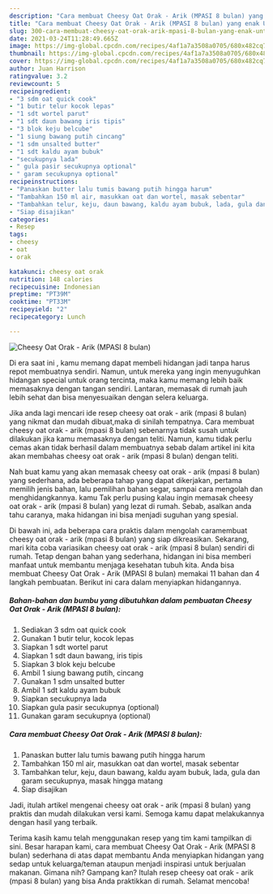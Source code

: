 ```yaml
---
description: "Cara membuat Cheesy Oat Orak - Arik (MPASI 8 bulan) yang enak Untuk Jualan"
title: "Cara membuat Cheesy Oat Orak - Arik (MPASI 8 bulan) yang enak Untuk Jualan"
slug: 300-cara-membuat-cheesy-oat-orak-arik-mpasi-8-bulan-yang-enak-untuk-jualan
date: 2021-03-24T11:28:49.665Z
image: https://img-global.cpcdn.com/recipes/4af1a7a3508a0705/680x482cq70/cheesy-oat-orak-arik-mpasi-8-bulan-foto-resep-utama.jpg
thumbnail: https://img-global.cpcdn.com/recipes/4af1a7a3508a0705/680x482cq70/cheesy-oat-orak-arik-mpasi-8-bulan-foto-resep-utama.jpg
cover: https://img-global.cpcdn.com/recipes/4af1a7a3508a0705/680x482cq70/cheesy-oat-orak-arik-mpasi-8-bulan-foto-resep-utama.jpg
author: Juan Harrison
ratingvalue: 3.2
reviewcount: 5
recipeingredient:
- "3 sdm oat quick cook"
- "1 butir telur kocok lepas"
- "1 sdt wortel parut"
- "1 sdt daun bawang iris tipis"
- "3 blok keju belcube"
- "1 siung bawang putih cincang"
- "1 sdm unsalted butter"
- "1 sdt kaldu ayam bubuk"
- "secukupnya lada"
- " gula pasir secukupnya optional"
- " garam secukupnya optional"
recipeinstructions:
- "Panaskan butter lalu tumis bawang putih hingga harum"
- "Tambahkan 150 ml air, masukkan oat dan wortel, masak sebentar"
- "Tambahkan telur, keju, daun bawang, kaldu ayam bubuk, lada, gula dan garam secukupnya, masak hingga matang"
- "Siap disajikan"
categories:
- Resep
tags:
- cheesy
- oat
- orak

katakunci: cheesy oat orak 
nutrition: 148 calories
recipecuisine: Indonesian
preptime: "PT39M"
cooktime: "PT33M"
recipeyield: "2"
recipecategory: Lunch

---
```



![Cheesy Oat Orak - Arik (MPASI 8 bulan)](https://img-global.cpcdn.com/recipes/4af1a7a3508a0705/680x482cq70/cheesy-oat-orak-arik-mpasi-8-bulan-foto-resep-utama.jpg)

Di era  saat ini , kamu memang dapat membeli hidangan jadi tanpa harus repot membuatnya sendiri. Namun, untuk mereka yang ingin menyuguhkan hidangan special untuk orang tercinta, maka kamu memang lebih baik memasaknya dengan tangan sendiri. Lantaran, memasak di rumah jauh lebih sehat dan bisa menyesuaikan dengan selera keluarga.

Jika anda lagi mencari ide resep cheesy oat orak - arik (mpasi 8 bulan) yang nikmat dan mudah dibuat,maka di sinilah tempatnya. Cara membuat cheesy oat orak - arik (mpasi 8 bulan)  sebenarnya tidak susah untuk dilakukan jika kamu memasaknya dengan teliti. Namun, kamu tidak perlu cemas akan tidak berhasil dalam membuatnya 
sebab dalam artikel ini kita akan membahas cheesy oat orak - arik (mpasi 8 bulan) dengan teliti.  



Nah buat kamu yang akan memasak cheesy oat orak - arik (mpasi 8 bulan) yang sederhana, ada beberapa tahap yang dapat dikerjakan, pertama memilih jenis bahan, lalu pemilihan bahan segar, sampai cara mengolah dan menghidangkannya. kamu Tak perlu pusing kalau ingin memasak cheesy oat orak - arik (mpasi 8 bulan) yang lezat di rumah. Sebab, asalkan anda  tahu caranya, maka hidangan ini bisa menjadi suguhan yang spesial.

Di bawah ini, ada beberapa cara praktis  dalam mengolah caramembuat cheesy oat orak - arik (mpasi 8 bulan) yang siap dikreasikan. Sekarang, mari kita coba variasikan cheesy oat orak - arik (mpasi 8 bulan) sendiri di rumah. Tetap dengan bahan yang sederhana, hidangan ini bisa memberi manfaat untuk membantu menjaga kesehatan tubuh kita. Anda bisa membuat Cheesy Oat Orak - Arik (MPASI 8 bulan) memakai 11 bahan dan 4 langkah pembuatan. Berikut ini cara dalam menyiapkan hidangannya.

<!--inarticleads1-->

##### Bahan-bahan dan bumbu yang dibutuhkan dalam pembuatan Cheesy Oat Orak - Arik (MPASI 8 bulan):

1. Sediakan 3 sdm oat quick cook
1. Gunakan 1 butir telur, kocok lepas
1. Siapkan 1 sdt wortel parut
1. Siapkan 1 sdt daun bawang, iris tipis
1. Siapkan 3 blok keju belcube
1. Ambil 1 siung bawang putih, cincang
1. Gunakan 1 sdm unsalted butter
1. Ambil 1 sdt kaldu ayam bubuk
1. Siapkan secukupnya lada
1. Siapkan  gula pasir secukupnya (optional)
1. Gunakan  garam secukupnya (optional)




<!--inarticleads2-->

##### Cara membuat Cheesy Oat Orak - Arik (MPASI 8 bulan):

1. Panaskan butter lalu tumis bawang putih hingga harum
1. Tambahkan 150 ml air, masukkan oat dan wortel, masak sebentar
1. Tambahkan telur, keju, daun bawang, kaldu ayam bubuk, lada, gula dan garam secukupnya, masak hingga matang
1. Siap disajikan




Jadi, itulah artikel mengenai  cheesy oat orak - arik (mpasi 8 bulan)  yang praktis dan mudah dilakukan versi kami. Semoga kamu dapat melakukannya dengan hasil yang terbaik. 

Terima kasih kamu telah menggunakan resep yang tim kami tampilkan di sini. Besar harapan kami, cara membuat  Cheesy Oat Orak - Arik (MPASI 8 bulan) sederhana di atas dapat membantu Anda menyiapkan hidangan yang sedap untuk keluarga/teman ataupun menjadi inspirasi untuk berjualan makanan. Gimana nih? Gampang kan? Itulah resep cheesy oat orak - arik (mpasi 8 bulan) yang bisa Anda praktikkan di rumah. Selamat mencoba!


